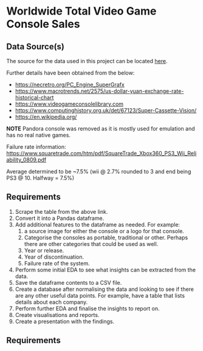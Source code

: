 # Worldwide Total Video Game Console Sales

## Data Source(s)

The source for the data used in this project can be located [here](https://www.vgchartz.com/charts/platform_totals/Hardware.php).

Further details have been obtained from the below:

- https://necretro.org/PC_Engine_SuperGrafx
- https://www.macrotrends.net/2575/us-dollar-yuan-exchange-rate-historical-chart
- https://www.videogameconsolelibrary.com
- https://www.computinghistory.org.uk/det/67123/Super-Cassette-Vision/
- https://en.wikipedia.org/

**NOTE** Pandora console was removed as it is mostly used for emulation and has no real native games.

Failure rate information:
https://www.squaretrade.com/htm/pdf/SquareTrade_Xbox360_PS3_Wii_Reliability_0809.pdf

Average determined to be ~7.5% (wii @ 2.7% rounded to 3 and end being PS3 @ 10. Halfway = 7.5%)

## Requirements

1. Scrape the table from the above link.
2. Convert it into a Pandas dataframe.
3. Add additional features to the dataframe as needed. For example:
   1. a source image for either the console or a logo for that console.
   2. Categorise the consoles as portable, traditional or other. Perhaps there are other categories that could be used as well.
   3. Year or release.
   4. Year of discontinuation.
   5. Failure rate of the system.
4. Perform some initial EDA to see what insights can be extracted from the data.
5. Save the dataframe contents to a CSV file.
6. Create a database after normalising the data and looking to see if there are any other useful data points. For example, have a table that lists details about each company.
7. Perform further EDA and finalise the insights to report on.
8. Create visualisations and reports.
9. Create a presentation with the findings.



## Requirements

